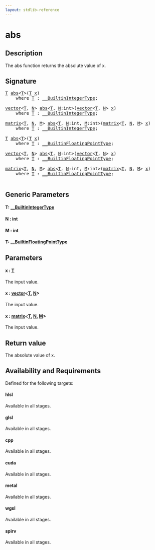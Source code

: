 ```yaml
---
layout: stdlib-reference
---
```


# abs

## Description

The abs function returns the absolute value of x.



## Signature 

<pre>
<a href="abs.md#typeparam-T" class="code_type">T</a> <a href="abs.md">abs</a>&lt;<a href="abs.md#typeparam-T" class="code_type">T</a>&gt;(<a href="abs.md#typeparam-T" class="code_type">T</a> <a href="abs.md#decl-x" class="code_param">x</a>)
    <span class='code_keyword'>where</span> <a href="abs.md#typeparam-T" class="code_type">T</a> : <a href="../interfaces/0_builtinintegertype-029g/index.md" class="code_type">__BuiltinIntegerType</a>;

<a href="../types/vector/index.md" class="code_type">vector</a>&lt;<a href="abs.md#typeparam-T" class="code_type">T</a>, <a href="abs.md#decl-N" class="code_var">N</a>&gt; <a href="abs.md">abs</a>&lt;<a href="abs.md#typeparam-T" class="code_type">T</a>, <a href="abs.md#decl-N" class="code_var">N</a>:<span class="code_keyword">int</span>&gt;(<a href="../types/vector/index.md" class="code_type">vector</a>&lt;<a href="abs.md#typeparam-T" class="code_type">T</a>, <a href="abs.md#decl-N" class="code_var">N</a>&gt; <a href="abs.md#decl-x" class="code_param">x</a>)
    <span class='code_keyword'>where</span> <a href="abs.md#typeparam-T" class="code_type">T</a> : <a href="../interfaces/0_builtinintegertype-029g/index.md" class="code_type">__BuiltinIntegerType</a>;

<a href="../types/matrix/index.md" class="code_type">matrix</a>&lt;<a href="abs.md#typeparam-T" class="code_type">T</a>, <a href="abs.md#decl-N" class="code_var">N</a>, <a href="abs.md#decl-M" class="code_var">M</a>&gt; <a href="abs.md">abs</a>&lt;<a href="abs.md#typeparam-T" class="code_type">T</a>, <a href="abs.md#decl-N" class="code_var">N</a>:<span class="code_keyword">int</span>, <a href="abs.md#decl-M" class="code_var">M</a>:<span class="code_keyword">int</span>&gt;(<a href="../types/matrix/index.md" class="code_type">matrix</a>&lt;<a href="abs.md#typeparam-T" class="code_type">T</a>, <a href="abs.md#decl-N" class="code_var">N</a>, <a href="abs.md#decl-M" class="code_var">M</a>&gt; <a href="abs.md#decl-x" class="code_param">x</a>)
    <span class='code_keyword'>where</span> <a href="abs.md#typeparam-T" class="code_type">T</a> : <a href="../interfaces/0_builtinintegertype-029g/index.md" class="code_type">__BuiltinIntegerType</a>;

<a href="abs.md#typeparam-T" class="code_type">T</a> <a href="abs.md">abs</a>&lt;<a href="abs.md#typeparam-T" class="code_type">T</a>&gt;(<a href="abs.md#typeparam-T" class="code_type">T</a> <a href="abs.md#decl-x" class="code_param">x</a>)
    <span class='code_keyword'>where</span> <a href="abs.md#typeparam-T" class="code_type">T</a> : <a href="../interfaces/0_builtinfloatingpointtype-029hm/index.md" class="code_type">__BuiltinFloatingPointType</a>;

<a href="../types/vector/index.md" class="code_type">vector</a>&lt;<a href="abs.md#typeparam-T" class="code_type">T</a>, <a href="abs.md#decl-N" class="code_var">N</a>&gt; <a href="abs.md">abs</a>&lt;<a href="abs.md#typeparam-T" class="code_type">T</a>, <a href="abs.md#decl-N" class="code_var">N</a>:<span class="code_keyword">int</span>&gt;(<a href="../types/vector/index.md" class="code_type">vector</a>&lt;<a href="abs.md#typeparam-T" class="code_type">T</a>, <a href="abs.md#decl-N" class="code_var">N</a>&gt; <a href="abs.md#decl-x" class="code_param">x</a>)
    <span class='code_keyword'>where</span> <a href="abs.md#typeparam-T" class="code_type">T</a> : <a href="../interfaces/0_builtinfloatingpointtype-029hm/index.md" class="code_type">__BuiltinFloatingPointType</a>;

<a href="../types/matrix/index.md" class="code_type">matrix</a>&lt;<a href="abs.md#typeparam-T" class="code_type">T</a>, <a href="abs.md#decl-N" class="code_var">N</a>, <a href="abs.md#decl-M" class="code_var">M</a>&gt; <a href="abs.md">abs</a>&lt;<a href="abs.md#typeparam-T" class="code_type">T</a>, <a href="abs.md#decl-N" class="code_var">N</a>:<span class="code_keyword">int</span>, <a href="abs.md#decl-M" class="code_var">M</a>:<span class="code_keyword">int</span>&gt;(<a href="../types/matrix/index.md" class="code_type">matrix</a>&lt;<a href="abs.md#typeparam-T" class="code_type">T</a>, <a href="abs.md#decl-N" class="code_var">N</a>, <a href="abs.md#decl-M" class="code_var">M</a>&gt; <a href="abs.md#decl-x" class="code_param">x</a>)
    <span class='code_keyword'>where</span> <a href="abs.md#typeparam-T" class="code_type">T</a> : <a href="../interfaces/0_builtinfloatingpointtype-029hm/index.md" class="code_type">__BuiltinFloatingPointType</a>;

</pre>

## Generic Parameters

####  <a id="typeparam-T"></a>T: [\_\_BuiltinIntegerType](../interfaces/0_builtinintegertype-029g/index.md)
####  <a id="decl-N"></a>N  : int
####  <a id="decl-M"></a>M  : int
####  <a id="typeparam-T"></a>T: [\_\_BuiltinFloatingPointType](../interfaces/0_builtinfloatingpointtype-029hm/index.md)

## Parameters

####  <a id="decl-x"></a>x  : [T](abs.md#typeparam-T)
The input value.

####  <a id="decl-x"></a>x  : [vector](../types/vector/index.md)\<[T](../types/vector/index.md#typeparam-T), [N](../types/vector/index.md#decl-N)\>
The input value.

####  <a id="decl-x"></a>x  : [matrix](../types/matrix/index.md)\<[T](../types/matrix/t-0.md), [N](../types/matrix/index.md#decl-N), [M](../types/matrix/index.md#decl-M)\>
The input value.


## Return value
The absolute value of x.


## Availability and Requirements

Defined for the following targets:

#### hlsl
Available in all stages.

#### glsl
Available in all stages.

#### cpp
Available in all stages.

#### cuda
Available in all stages.

#### metal
Available in all stages.

#### wgsl
Available in all stages.

#### spirv
Available in all stages.




<script>
// Fix .md links to .html when on ReadTheDocs
if (window.location.hostname.includes('readthedocs') || 
    window.location.hostname.includes('rtfd.io')) {
  document.addEventListener('DOMContentLoaded', function() {
    const links = document.querySelectorAll('a');
    links.forEach(link => {
      if (link.getAttribute('href') && link.getAttribute('href').endsWith('.md')) {
        link.href = link.href.replace(/\.md($|#|\?)/, '.html$1');
      }
    });
  });
}
</script>
